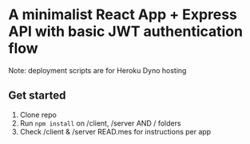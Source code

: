 # A minimalist React App + Express API with basic JWT authentication flow

Note: deployment scripts are for Heroku Dyno hosting

## Get started

1. Clone repo
2. Run `npm install` on /client, /server AND / folders
3. Check /client & /server READ.mes for instructions per app
